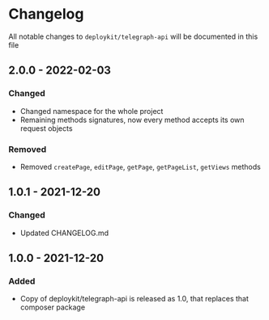 # Changelog

All notable changes to `deploykit/telegraph-api` will be documented in this file

## 2.0.0 - 2022-02-03
### Changed
- Changed namespace for the whole project
- Remaining methods signatures, now every method accepts its own request objects

### Removed
- Removed `createPage`, `editPage`, `getPage`, `getPageList`, `getViews` methods

## 1.0.1 - 2021-12-20
### Changed
- Updated CHANGELOG.md

## 1.0.0 - 2021-12-20
### Added
- Copy of deploykit/telegraph-api is released as 1.0, that replaces that composer package
